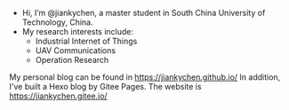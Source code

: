 - Hi, I’m @jiankychen, a master student in South China University of Technology, China.
- My research interests include:
  - Industrial Internet of Things
  - UAV Communications
  - Operation Research

My personal blog can be found in https://jiankychen.github.io/
In addition, I've built a Hexo blog by Gitee Pages. The website is https://jiankychen.gitee.io/

<!---
jiankychen/jiankychen is a ✨ special ✨ repository because its `README.md` (this file) appears on your GitHub profile.
You can click the Preview link to take a look at your changes.
--->
